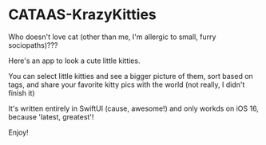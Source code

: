 # CATAAS-KrazyKitties

Who doesn't love cat (other than me, I'm allergic to small, furry sociopaths)???

Here's an app to look a cute little kitties.  

You can select little kitties and see a bigger picture of them, sort based on tags, and share your favorite kitty pics with the world (not really, I didn't finish it)

It's written entirely in SwiftUI (cause, awesome!) and only workds on iOS 16, because 'latest, greatest'!

Enjoy!
